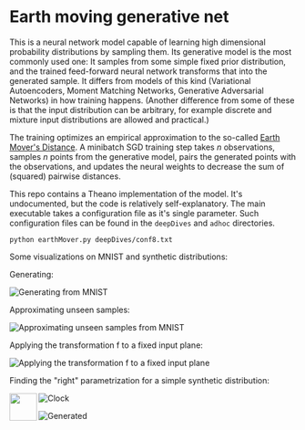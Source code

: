 # Earth moving generative net

This is a neural network model capable of learning high dimensional probability distributions by sampling them.
Its generative model is the most commonly used one: It samples from some simple fixed prior distribution,
and the trained feed-forward neural
network transforms that into the generated sample. It differs from models of this kind (Variational
Autoencoders, Moment Matching Networks, Generative Adversarial Networks) in how training happens.
(Another difference from some of these is that the input distribution can be arbitrary, for
example discrete and mixture input distributions are allowed and practical.)

The training optimizes an empirical approximation to the so-called
[Earth Mover's Distance](https://en.wikipedia.org/wiki/Earth_mover%27s_distance).
A minibatch SGD training step takes *n* observations, samples *n* points from the generative model,
pairs the generated points with the observations, and updates the neural weights to decrease
the sum of (squared) pairwise distances.

This repo contains a Theano implementation of the model. It's undocumented, but the code is relatively
self-explanatory. The main executable takes a configuration file as it's single parameter.
Such configuration files can be found in the `deepDives` and `adhoc` directories.

```
python earthMover.py deepDives/conf8.txt
```

Some visualizations on MNIST and synthetic distributions:

Generating:

![Generating from MNIST](http://people.mokk.bme.hu/~daniel/kohonen/conf8/s5600.png)

Approximating unseen samples:

![Approximating unseen samples from MNIST](http://people.mokk.bme.hu/~daniel/kohonen/conf8/diff_validation5600.png)

Applying the transformation f to a fixed input plane:

![Applying the transformation f to a fixed input plane](http://people.mokk.bme.hu/~daniel/kohonen/conf8/xy5600.png)

Finding the "right" parametrization for a simple synthetic distribution:

![Clock](http://people.mokk.bme.hu/~daniel/kohonen/clock1-sd1.0/input.png)
<a href="url"><img src="http://url.to/image.png" align="left" height="48" width="48" ></a>

![Generated](http://people.mokk.bme.hu/~daniel/kohonen/clock1-sd1.0/xy200.png)
